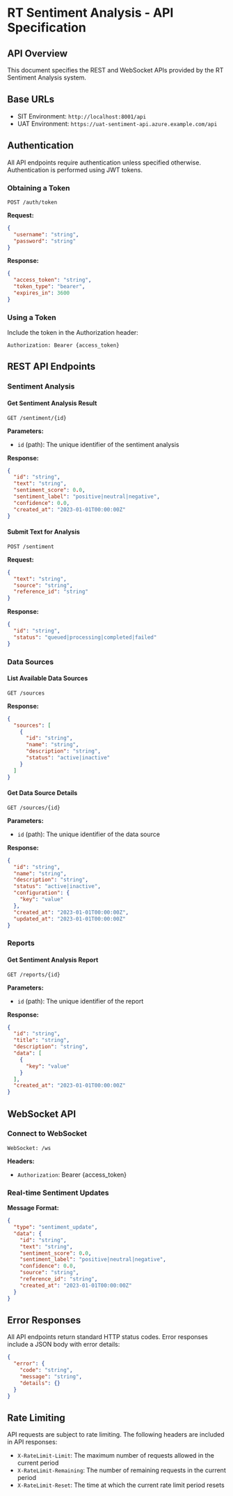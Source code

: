 # RT Sentiment Analysis - API Specification

## API Overview

This document specifies the REST and WebSocket APIs provided by the RT Sentiment Analysis system.

## Base URLs

- SIT Environment: `http://localhost:8001/api`
- UAT Environment: `https://uat-sentiment-api.azure.example.com/api`

## Authentication

All API endpoints require authentication unless specified otherwise. Authentication is performed using JWT tokens.

### Obtaining a Token

```
POST /auth/token
```

**Request:**
```json
{
  "username": "string",
  "password": "string"
}
```

**Response:**
```json
{
  "access_token": "string",
  "token_type": "bearer",
  "expires_in": 3600
}
```

### Using a Token

Include the token in the Authorization header:

```
Authorization: Bearer {access_token}
```

## REST API Endpoints

### Sentiment Analysis

#### Get Sentiment Analysis Result

```
GET /sentiment/{id}
```

**Parameters:**
- `id` (path): The unique identifier of the sentiment analysis

**Response:**
```json
{
  "id": "string",
  "text": "string",
  "sentiment_score": 0.0,
  "sentiment_label": "positive|neutral|negative",
  "confidence": 0.0,
  "created_at": "2023-01-01T00:00:00Z"
}
```

#### Submit Text for Analysis

```
POST /sentiment
```

**Request:**
```json
{
  "text": "string",
  "source": "string",
  "reference_id": "string"
}
```

**Response:**
```json
{
  "id": "string",
  "status": "queued|processing|completed|failed"
}
```

### Data Sources

#### List Available Data Sources

```
GET /sources
```

**Response:**
```json
{
  "sources": [
    {
      "id": "string",
      "name": "string",
      "description": "string",
      "status": "active|inactive"
    }
  ]
}
```

#### Get Data Source Details

```
GET /sources/{id}
```

**Parameters:**
- `id` (path): The unique identifier of the data source

**Response:**
```json
{
  "id": "string",
  "name": "string",
  "description": "string",
  "status": "active|inactive",
  "configuration": {
    "key": "value"
  },
  "created_at": "2023-01-01T00:00:00Z",
  "updated_at": "2023-01-01T00:00:00Z"
}
```

### Reports

#### Get Sentiment Analysis Report

```
GET /reports/{id}
```

**Parameters:**
- `id` (path): The unique identifier of the report

**Response:**
```json
{
  "id": "string",
  "title": "string",
  "description": "string",
  "data": [
    {
      "key": "value"
    }
  ],
  "created_at": "2023-01-01T00:00:00Z"
}
```

## WebSocket API

### Connect to WebSocket

```
WebSocket: /ws
```

**Headers:**
- `Authorization`: Bearer {access_token}

### Real-time Sentiment Updates

**Message Format:**
```json
{
  "type": "sentiment_update",
  "data": {
    "id": "string",
    "text": "string",
    "sentiment_score": 0.0,
    "sentiment_label": "positive|neutral|negative",
    "confidence": 0.0,
    "source": "string",
    "reference_id": "string",
    "created_at": "2023-01-01T00:00:00Z"
  }
}
```

## Error Responses

All API endpoints return standard HTTP status codes. Error responses include a JSON body with error details:

```json
{
  "error": {
    "code": "string",
    "message": "string",
    "details": {}
  }
}
```

## Rate Limiting

API requests are subject to rate limiting. The following headers are included in API responses:

- `X-RateLimit-Limit`: The maximum number of requests allowed in the current period
- `X-RateLimit-Remaining`: The number of remaining requests in the current period
- `X-RateLimit-Reset`: The time at which the current rate limit period resets
